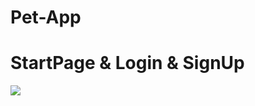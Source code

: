 # Pet-App
# StartPage & Login & SignUp
<img src="https://media.giphy.com/media/AmvOZNKVHgWD69F4IZ/giphy.gif"></a>
